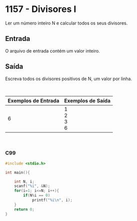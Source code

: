 1157 - Divisores I
==================

Ler um número inteiro N e calcular todos os seus divisores.

Entrada
-------

O arquivo de entrada contém um valor inteiro.

Saída
-----

Escreva todos os divisores positivos de N, um valor por linha.

&nbsp;

| Exemplos de Entrada | Exemplos de Saída         |
|---------------------|---------------------------|
| 6                   | 1 <br/> 2 <br/> 3 <br/> 6 |

&nbsp;

### C99

```c
#include <stdio.h>

int main(){

    int N, i;
    scanf("%i", &N);
    for(i=1; i<=N; i++){
        if(N%i == 0)
            printf("%i\n", i);
    }
    return 0;
}
```
